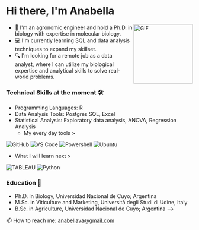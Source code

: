 # Hi there, I'm Anabella

<img align="right" alt="GIF" height="160px" src="https://media.giphy.com/media/du3J3cXyzhj75IOgvA/giphy.gif" />

- 🌱 I'm an agronomic engineer and hold a Ph.D. in biology with expertise in molecular biology.
- 💻 I'm currently learning SQL and data analysis techniques to expand my skillset.
- 🔍 I'm looking for a remote job as a data analyst, where I can utilize my biological expertise and analytical skills to solve real-world problems.
 

### Technical Skills at the moment 🛠 
- Programming Languages: R
- Data Analysis Tools: Postgres SQL, Excel
- Statistical Analysis: Exploratory data analysis, ANOVA, Regression Analysis
  - My every day tools >
  
![GitHub](https://img.shields.io/badge/-GitHub-blue?style=plastic&)
![VS Code](http://img.shields.io/badge/-VS%20Code-blue?style=plastic&)
![Powershell](http://img.shields.io/badge/-Powershell-blue?style=plastic&)
![Ubuntu](http://img.shields.io/badge/-Ubuntu-blue?style=plastic&)

 - What I will learn next > 
 
  ![TABLEAU](https://img.shields.io/badge/Visualization-Tableau-orange?style=plastic&)
  ![Python](http://img.shields.io/badge/Language-Python-blue?style=plastic&)

  
### Education 📃
  
- Ph.D. in Biology,  Universidad Nacional de Cuyo; Argentina
- M.Sc. in Viticulture and Marketing, Università degli Studi di Udine, Italy
- B.Sc. in Agriculture, Universidad Nacional de Cuyo; Argentina
-->

</details>
<p align='left'>
  📫 How to reach me: <a href='mailto:anabellava@gmail.com'>anabellava@gmail.com</a>
</p>

  





